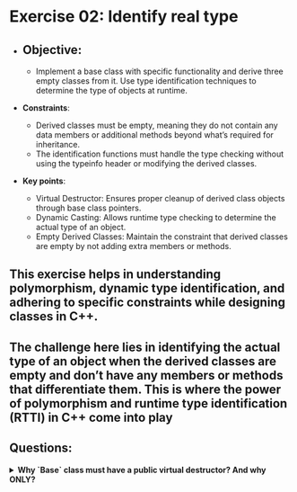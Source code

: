 # Exercise 02: Identify real type

* ## **Objective**: 
	* Implement a base class with specific functionality and derive three empty classes from it. Use type identification techniques to determine the type of objects at runtime.

* **Constraints**:
	* Derived classes must be empty, meaning they do not contain any data members or additional methods beyond what’s required for inheritance.
    * The identification functions must handle the type checking without using the typeinfo header or modifying the derived classes.

* **Key points**:
	* Virtual Destructor: Ensures proper cleanup of derived class objects through base class pointers.
	* Dynamic Casting: Allows runtime type checking to determine the actual type of an object.
	* Empty Derived Classes: Maintain the constraint that derived classes are empty by not adding extra members or methods.

This exercise helps in understanding polymorphism, dynamic type identification, and adhering to specific constraints while designing classes in C++.
---

The challenge here lies in identifying the actual type of an object when the derived classes are empty and don’t have any members or methods that differentiate them. This is where the power of polymorphism and runtime type identification (RTTI) in C++ come into play
---
## Questions:
<details>
<summary><strong>Why `Base` class must have a public virtual destructor? And why ONLY?</strong></summary>

* **The Purpose of the Destructor in this Context**

    * **Polymorphic Deletion**: The main reason for having a virtual destructor in a base class is to ensure that when you delete an object through a pointer of the base class type (Base*), the destructor of the derived class is called correctly. This prevents resource leaks, especially when derived classes manage resources like dynamic memory, file handles, or other system resources.

    * **Dynamic Casting and Type Identification**: The virtual destructor also establishes the class as polymorphic. When a class has a virtual function (like a virtual destructor), it automatically contains a `vtable (virtual table)`. This `vtable` is crucial for dynamic casting, without it dynamic casting wouldn’t work.

* **Absence of a Constructor**

	* The presence of a destructor typically implies that objects of the class need special cleanup upon deletion. Without a constructor (or any other member functions), one might wonder what the destructor is actually managing.
	* In general, a class with a destructor should have a constructor, even if it’s just the default constructor.
    	* Constructors and destructors typically manage resources in tandem. Even if no resources are currently managed, it’s still a good design habit.
    	* A default constructor establishes how an object is initialized. Even if there’s no special initialization needed right now, you might add it later.
	* While the subject specifies that the Base class only needs a public virtual destructor, it’s unusual to have a destructor without a constructor. However, since the exercise explicitly allows you to avoid the Orthodox Canonical Form, it’s fine for this simplified context.

</details>


